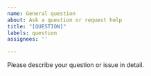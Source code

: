 ```yaml
---
name: General question
about: Ask a question or request help
title: "[QUESTION]"
labels: question
assignees: ''

---
```


Please describe your question or issue in detail.
